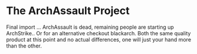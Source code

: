 The ArchAssault Project
========================

Final import ... ArchAssault is dead, remaining people are starting up
ArchStrike.. Or for an alternative checkout blackarch. Both the same
quality product at this point and no actual differences, one will just 
your hand more than the other. 
